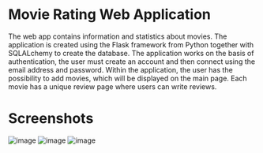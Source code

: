 # Movie Rating Web Application

The web app contains information and statistics about movies. The application is created using the Flask framework from Python together with SQLALchemy to create the database. The application works on the basis of authentication, the user must create an account and then connect using the email address and password. Within the application, the user has the possibility to add movies, which will be displayed on the main page. Each movie has a unique review page where users can write reviews.

# Screenshots
![image](https://github.com/SilviuAlexandru/MovieRatingWebApp/assets/119167365/1e7ad0d7-0726-4561-80e5-27cafb9945ce)
![image](https://github.com/SilviuAlexandru/MovieRatingWebApp/assets/119167365/6d977151-35b6-4f83-bbe1-4b2ae4e5da47)
![image](https://github.com/SilviuAlexandru/MovieRatingWebApp/assets/119167365/7883e8d5-36d6-4992-85e7-97ff3f74df84)


